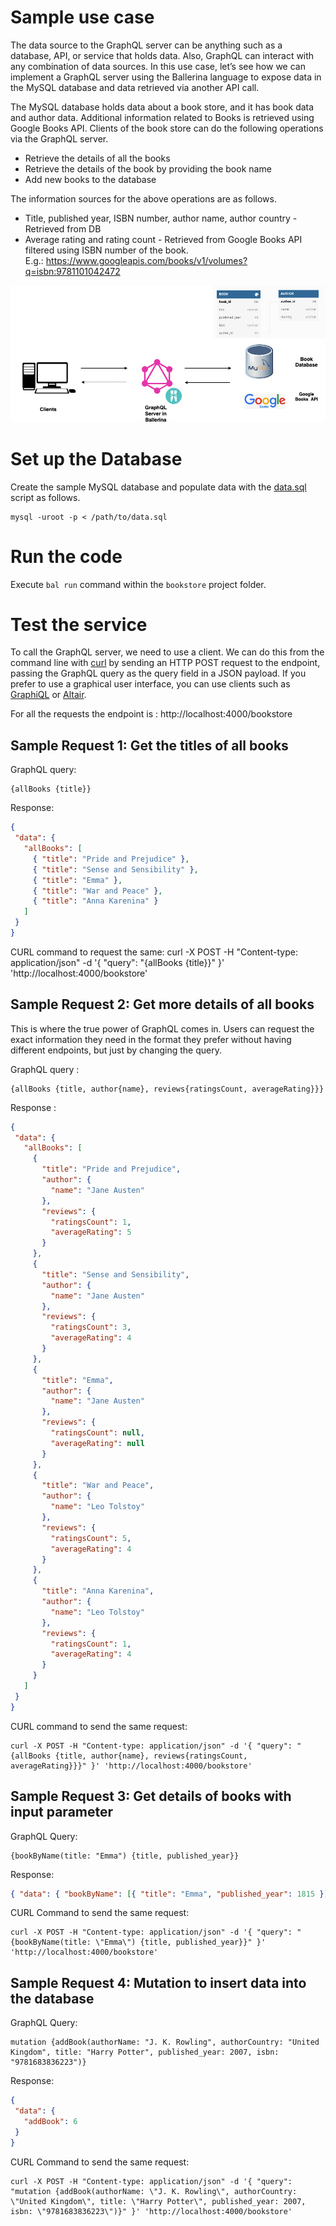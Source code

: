 # Sample use case

The data source to the GraphQL server can be anything such as a database, API, or service that holds data. Also, GraphQL can interact with any combination of data sources. In this use case, let’s see how we can implement a GraphQL server using the Ballerina language to expose data in the MySQL database and data retrieved via another API call.

The MySQL database holds data about a book store, and it has book data and author data. Additional information related to  Books is retrieved using  Google Books API. Clients of the book store can do the following operations via the GraphQL server.
* Retrieve the details of all the books
* Retrieve the details of the book by providing the book name
* Add new books to the database

The information sources for the above operations are as follows.
* Title, published year, ISBN number, author  name, author country  - Retrieved from DB
* Average rating and rating count - Retrieved from Google  Books API filtered using ISBN number of the book.  
E.g.: https://www.googleapis.com/books/v1/volumes?q=isbn:9781101042472


<img src="../images/Graphql-With-Ballerina.png"/>

# Set up the Database

Create the sample MySQL database and  populate data with the [data.sql](data.sql) script as follows.

```
mysql -uroot -p < /path/to/data.sql

```
# Run the code

Execute `bal run` command  within the `bookstore` project folder.

# Test the service

To call the GraphQL server, we need to use a client. We can do this from the command line with [curl](https://curl.se/) by sending an HTTP POST request to the endpoint, passing the GraphQL query as the query field in a JSON payload. If you prefer to use a graphical user interface, you can use clients such as [GraphiQL](https://github.com/graphql/graphiql) or [Altair](https://altair.sirmuel.design/#download).

For all the requests the endpoint is  : http://localhost:4000/bookstore

## Sample Request 1:  Get the titles of all books

GraphQL query: 
```
{allBooks {title}}
```

Response: 
```json
{
 "data": {
   "allBooks": [
     { "title": "Pride and Prejudice" },
     { "title": "Sense and Sensibility" },
     { "title": "Emma" },
     { "title": "War and Peace" },
     { "title": "Anna Karenina" }
   ]
 }
}
```
CURL command  to request the same:
curl -X POST -H "Content-type: application/json" -d '{ "query": "{allBooks {title}}" }' 'http://localhost:4000/bookstore'

## Sample Request 2:  Get more details of all books

This is where the true power of GraphQL comes in. Users can request the exact information they need in the format they prefer without having different endpoints, but just by changing the query.

GraphQL query : 
```
{allBooks {title, author{name}, reviews{ratingsCount, averageRating}}}
```

Response :

```json
{
 "data": {
   "allBooks": [
     {
       "title": "Pride and Prejudice",
       "author": {
         "name": "Jane Austen"
       },
       "reviews": {
         "ratingsCount": 1,
         "averageRating": 5
       }
     },
     {
       "title": "Sense and Sensibility",
       "author": {
         "name": "Jane Austen"
       },
       "reviews": {
         "ratingsCount": 3,
         "averageRating": 4
       }
     },
     {
       "title": "Emma",
       "author": {
         "name": "Jane Austen"
       },
       "reviews": {
         "ratingsCount": null,
         "averageRating": null
       }
     },
     {
       "title": "War and Peace",
       "author": {
         "name": "Leo Tolstoy"
       },
       "reviews": {
         "ratingsCount": 5,
         "averageRating": 4
       }
     },
     {
       "title": "Anna Karenina",
       "author": {
         "name": "Leo Tolstoy"
       },
       "reviews": {
         "ratingsCount": 1,
         "averageRating": 4
       }
     }
   ]
 }
}
```

CURL command to send the same request:

```
curl -X POST -H "Content-type: application/json" -d '{ "query": "{allBooks {title, author{name}, reviews{ratingsCount, averageRating}}}" }' 'http://localhost:4000/bookstore'
```

## Sample Request 3:  Get details of books with  input parameter  

GraphQL Query:  
```
{bookByName(title: "Emma") {title, published_year}}
```

Response:

```json
{ "data": { "bookByName": [{ "title": "Emma", "published_year": 1815 }] } }
```

CURL Command to send the same request:
```
curl -X POST -H "Content-type: application/json" -d '{ "query": "{bookByName(title: \"Emma\") {title, published_year}}" }' 'http://localhost:4000/bookstore'
```

## Sample Request 4: Mutation to insert data into the database

GraphQL Query:
```
mutation {addBook(authorName: "J. K. Rowling", authorCountry: "United Kingdom", title: "Harry Potter", published_year: 2007, isbn: "9781683836223")}
```
Response:

```json
{
 "data": {
   "addBook": 6
 }
}
```

CURL Command to send the same request:
```
curl -X POST -H "Content-type: application/json" -d '{ "query": "mutation {addBook(authorName: \"J. K. Rowling\", authorCountry: \"United Kingdom\", title: \"Harry Potter\", published_year: 2007, isbn: \"9781683836223\")}" }' 'http://localhost:4000/bookstore'
```

